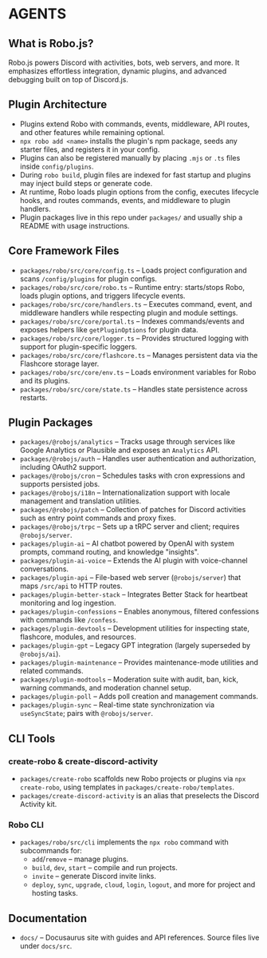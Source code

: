 # AGENTS

## What is Robo.js?

Robo.js powers Discord with activities, bots, web servers, and more. It emphasizes effortless integration, dynamic plugins, and advanced debugging built on top of Discord.js.

## Plugin Architecture

- Plugins extend Robo with commands, events, middleware, API routes, and other features while remaining optional.
- `npx robo add <name>` installs the plugin's npm package, seeds any starter files, and registers it in your config.
- Plugins can also be registered manually by placing `.mjs` or `.ts` files inside `config/plugins`.
- During `robo build`, plugin files are indexed for fast startup and plugins may inject build steps or generate code.
- At runtime, Robo loads plugin options from the config, executes lifecycle hooks, and routes commands, events, and middleware to plugin handlers.
- Plugin packages live in this repo under `packages/` and usually ship a README with usage instructions.

## Core Framework Files

- `packages/robo/src/core/config.ts` – Loads project configuration and scans `/config/plugins` for plugin configs.
- `packages/robo/src/core/robo.ts` – Runtime entry: starts/stops Robo, loads plugin options, and triggers lifecycle events.
- `packages/robo/src/core/handlers.ts` – Executes command, event, and middleware handlers while respecting plugin and module settings.
- `packages/robo/src/core/portal.ts` – Indexes commands/events and exposes helpers like `getPluginOptions` for plugin data.
- `packages/robo/src/core/logger.ts` – Provides structured logging with support for plugin-specific loggers.
- `packages/robo/src/core/flashcore.ts` – Manages persistent data via the Flashcore storage layer.
- `packages/robo/src/core/env.ts` – Loads environment variables for Robo and its plugins.
- `packages/robo/src/core/state.ts` – Handles state persistence across restarts.

## Plugin Packages

- `packages/@robojs/analytics` – Tracks usage through services like Google Analytics or Plausible and exposes an `Analytics` API.
- `packages/@robojs/auth` – Handles user authentication and authorization, including OAuth2 support.
- `packages/@robojs/cron` – Schedules tasks with cron expressions and supports persisted jobs.
- `packages/@robojs/i18n` – Internationalization support with locale management and translation utilities.
- `packages/@robojs/patch` – Collection of patches for Discord activities such as entry point commands and proxy fixes.
- `packages/@robojs/trpc` – Sets up a tRPC server and client; requires `@robojs/server`.
- `packages/plugin-ai` – AI chatbot powered by OpenAI with system prompts, command routing, and knowledge "insights".
- `packages/plugin-ai-voice` – Extends the AI plugin with voice-channel conversations.
- `packages/plugin-api` – File-based web server (`@robojs/server`) that maps `/src/api` to HTTP routes.
- `packages/plugin-better-stack` – Integrates Better Stack for heartbeat monitoring and log ingestion.
- `packages/plugin-confessions` – Enables anonymous, filtered confessions with commands like `/confess`.
- `packages/plugin-devtools` – Development utilities for inspecting state, flashcore, modules, and resources.
- `packages/plugin-gpt` – Legacy GPT integration (largely superseded by `@robojs/ai`).
- `packages/plugin-maintenance` – Provides maintenance-mode utilities and related commands.
- `packages/plugin-modtools` – Moderation suite with audit, ban, kick, warning commands, and moderation channel setup.
- `packages/plugin-poll` – Adds poll creation and management commands.
- `packages/plugin-sync` – Real-time state synchronization via `useSyncState`; pairs with `@robojs/server`.

## CLI Tools

### create-robo & create-discord-activity

- `packages/create-robo` scaffolds new Robo projects or plugins via `npx create-robo`, using templates in `packages/create-robo/templates`.
- `packages/create-discord-activity` is an alias that preselects the Discord Activity kit.

### Robo CLI

- `packages/robo/src/cli` implements the `npx robo` command with subcommands for:
  - `add`/`remove` – manage plugins.
  - `build`, `dev`, `start` – compile and run projects.
  - `invite` – generate Discord invite links.
  - `deploy`, `sync`, `upgrade`, `cloud`, `login`, `logout`, and more for project and hosting tasks.

## Documentation

- `docs/` – Docusaurus site with guides and API references. Source files live under `docs/src`.
